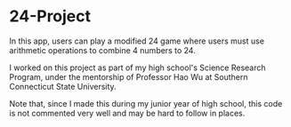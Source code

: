 # 24-Project
In this app, users can play a modified 24 game where users must use arithmetic operations to combine 4 numbers to 24. 

I worked on this project as part of my high school's Science Research Program, under the mentorship of Professor Hao Wu at Southern Connecticut State University. 

Note that, since I made this during my junior year of high school, this code is not commented very well and may be hard to follow in places.

